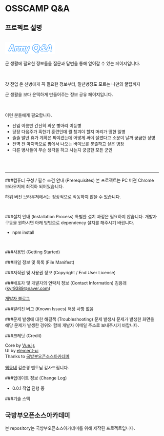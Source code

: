 # OSSCAMP Q&A

## 프로젝트 설명
<br><img src="./src/assets/realLogo.png" alt="ARMY Q&A">
<br><br>
군 생활에 필요한 정보들을 질문과 답변을 통해 얻어갈 수 있는 페이지입니다.

<br><br>
갓 전입 온 신병에게 꼭 필요한 정보부터, 말년병장도 모르는 나만의 꿀팁까지

군 생활을 보다 윤택하게 만들어주는 정보 공유 페이지입니다.

<br><br>
이런 분들에게 필요합니다.
- 선임 이름만 간신히 외운 병아리 이등병
- 당장 다음주가 혹한기 훈련인데 뭘 챙겨야 할지 머리가 띵한 일병
- 슬슬 말년 휴가 계획은 짜야겠는데 어떻게 써야 잘썼다고 소문이 날까 궁금한 상병
- 전역 전 마지막으로 짬에서 나오는 바이브를 분출하고 싶은 병장
- 다른 병사들이 무슨 생각을 하고 사는지 궁금한 모든 군인
<br><br><br><br>

<hr/>

###컴퓨터 구성 / 필수 조건 안내 (Prerequisites)
본 프로젝트는 PC 버젼 Chrome 브라우저에 최적화 되어있습니다.

하위 버전 브라우저에서는 정상적으로 작동하지 않을 수 있습니다.

<br>

###설치 안내 (Installation Process)
특별한 설치 과정은 필요하지 않습니다. 개발자 구동을 원하시면 아래 방법으로 dependency 설치를 해주시기 바랍니다. 

- npm install

<BR>

###사용법 (Getting Started)



###파일 정보 및 목록 (File Manifest)


###저작권 및 사용권 정보 (Copyright / End User License)

###배포자 및 개발자의 연락처 정보 (Contact Information)
김용래 (kyr9389@naver.com)

[개발자 블로그](https://usage.tistory.com/)

###알려진 버그 (Known Issues)
해당 사항 없음

###문제 발생에 대한 해결책 (Troubleshooting)
문제 발생시 문제가 발생한 화면을 해당 문제가 발생한 경위와 함께 개발자 이메일 주소로 보내주시기 바랍니다.

###크레딧 (Credit)

Core by [Vue.js](https://vuejs.org/)<br>
UI by [element-ui](https://element.eleme.io/)<br>
Thanks to [국방부오픈소스아카데미](https://osam.kr/)<br><br>
[웹동네](http://webdongne.com) 김춘경 멘토님 감사드립니다.

###업데이트 정보 (Change Log)
- 0.0.1 작업 진행 중

###기술 스택


## 국방부오픈소스아카데미
본 repository는 국방부오픈소스아카데미를 위해 제작된 프로젝트입니다.


